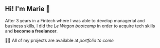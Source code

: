 ## Hi! I'm Marie :dancers:

After 3 years in a Fintech where I was able to develop managerial and business skills, I did the *Le Wagon bootcamp* in order to acquire tech skills and **become a freelancer**.

👨‍💻 All of my projects are available at *portfolio to come*


<!--
**marieszz/marieszz** is a ✨ _special_ ✨ repository because its `README.md` (this file) appears on your GitHub profile.

Here are some ideas to get you started:

- 🔭 I’m currently working on ...
- 🌱 I’m currently learning ...
- 👯 I’m looking to collaborate on ...
- 🤔 I’m looking for help with ...
- 💬 Ask me about ...
- 📫 How to reach me: ...
- 😄 Pronouns: ...
- ⚡ Fun fact: ...
-->
